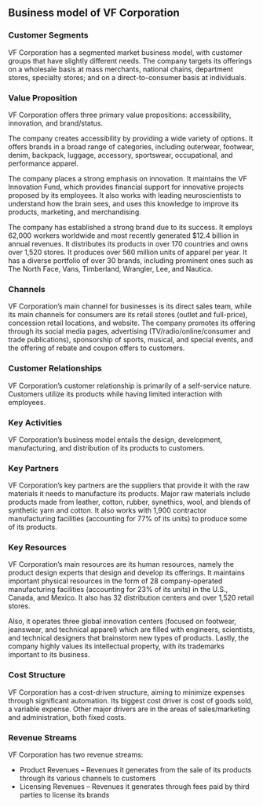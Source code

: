 Business model of VF Corporation
--------------------------------

 ### Customer Segments

 VF Corporation has a segmented market business model, with customer groups that have slightly different needs. The company targets its offerings on a wholesale basis at mass merchants, national chains, department stores, specialty stores; and on a direct-to-consumer basis at individuals.

 ### Value Proposition

 VF Corporation offers three primary value propositions: accessibility, innovation, and brand/status.

 The company creates accessibility by providing a wide variety of options. It offers brands in a broad range of categories, including outerwear, footwear, denim, backpack, luggage, accessory, sportswear, occupational, and performance apparel.

 The company places a strong emphasis on innovation. It maintains the VF Innovation Fund, which provides financial support for innovative projects proposed by its employees. It also works with leading neuroscientists to understand how the brain sees, and uses this knowledge to improve its products, marketing, and merchandising.

 The company has established a strong brand due to its success. It employs 62,000 workers worldwide and most recently generated $12.4 billion in annual revenues. It distributes its products in over 170 countries and owns over 1,520 stores. It produces over 560 million units of apparel per year. It has a diverse portfolio of over 30 brands, including prominent ones such as The North Face, Vans, Timberland, Wrangler, Lee, and Nautica.

 ### Channels

 VF Corporation’s main channel for businesses is its direct sales team, while its main channels for consumers are its retail stores (outlet and full-price), concession retail locations, and website. The company promotes its offering through its social media pages, advertising (TV/radio/online/consumer and trade publications), sponsorship of sports, musical, and special events, and the offering of rebate and coupon offers to customers.

 ### Customer Relationships

 VF Corporation’s customer relationship is primarily of a self-service nature. Customers utilize its products while having limited interaction with employees.

 ### Key Activities

 VF Corporation’s business model entails the design, development, manufacturing, and distribution of its products to customers.

 ### Key Partners

 VF Corporation’s key partners are the suppliers that provide it with the raw materials it needs to manufacture its products. Major raw materials include products made from leather, cotton, rubber, synethics, wool, and blends of synthetic yarn and cotton. It also works with 1,900 contractor manufacturing facilities (accounting for 77% of its units) to produce some of its products.

 ### Key Resources

 VF Corporation’s main resources are its human resources, namely the product design experts that design and develop its offerings. It maintains important physical resources in the form of 28 company-operated manufacturing facilities (accounting for 23% of its units) in the U.S., Canada, and Mexico. It also has 32 distribution centers and over 1,520 retail stores.

 Also, it operates three global innovation centers (focused on footwear, jeanswear, and technical apparel) which are filled with engineers, scientists, and technical designers that brainstorm new types of products. Lastly, the company highly values its intellectual property, with its trademarks important to its business.

 ### Cost Structure

 VF Corporation has a cost-driven structure, aiming to minimize expenses through significant automation. Its biggest cost driver is cost of goods sold, a variable expense. Other major drivers are in the areas of sales/marketing and administration, both fixed costs.

 ### Revenue Streams

 VF Corporation has two revenue streams:

  * Product Revenues – Revenues it generates from the sale of its products through its various channels to customers
 * Licensing Revenues – Revenues it generates through fees paid by third parties to license its brands